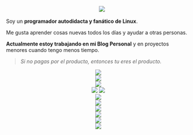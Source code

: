 <div align="center">  
    <img src="https://readme-typing-svg.herokuapp.com?font=Fira+Code&weight=500&size=40&pause=1000&color=00A6ED&center=true&vCenter=true&width=560&height=70&lines=Hello%21+I%27m+Astro☄%21+%F0%9F%91%8B">  
</div>

Soy un **programador autodidacta y fanático de Linux**.

Me gusta aprender cosas nuevas todos los días y ayudar a otras personas.

**Actualmente estoy trabajando en mi Blog Personal** y en proyectos menores cuando tengo menos tiempo.

> *Si no pagas por el producto, entonces tu eres el producto.*

<div align="center">  
    <img src="http://github-profile-summary-cards.vercel.app/api/cards/profile-details?username=AstroDev07&theme=slateorange" />  
  </div>


<div align="center">  
    <img src="https://github-readme-stats.vercel.app/api/top-langs/?username=AstroDev07&langs_count=5&theme=great-gatsby">  
  </div>


<div align="center">  
    <img src="https://github-readme-streak-stats.herokuapp.com?user=AstroDev07&theme=rising-sun&hide_border=true" />  
  </div>

<div align="center">  
    <img src="http://github-profile-summary-cards.vercel.app/api/cards/stats?username=AstroDev07&theme=slateorange" />  
    <img src="http://github-profile-summary-cards.vercel.app/api/cards/most-commit-language?username=AstroDev07&theme=slateorange" />  
  </div> 

<div align="center">  
    <img src="https://img.shields.io/badge/Languages:-blue" />  
  </div>

<div align="center">  
    <img src="https://skillicons.dev/icons?i=c,cpp,bash,js,nodejs,php,html,express,js&perline=3" />  
  </div>  

<div align="center">  
    <img src="https://img.shields.io/badge/Development:-blue" />  
  </div>  
  
  <div align="center">  
    <img src="https://skillicons.dev/icons?i=git,linux,github" />   
  </div>

<div align="center">  
    <img src="https://img.shields.io/badge/Follow Me:-blue" />  
  </div>

<div align="center">
<a href="https://dev.to/astrodev07"><img src="https://skillicons.dev/icons?devto" /></a>
</div>
